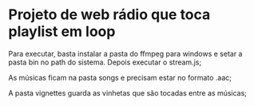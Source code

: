 <h1> Projeto de web rádio que toca playlist em loop </h1>

Para executar, basta instalar a pasta do ffmpeg para windows e setar a pasta bin no path do sistema. Depois executar o stream.js;

As músicas ficam na pasta songs e precisam estar no formato .aac;

A pasta vignettes guarda as vinhetas que são tocadas entre as músicas;
